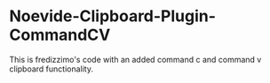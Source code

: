 # Noevide-Clipboard-Plugin-CommandCV
This is fredizzimo's code with an added command c and command v clipboard functionality.
